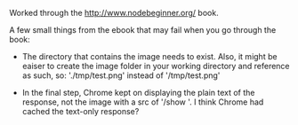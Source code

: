 Worked through the http://www.nodebeginner.org/ book. 

A few small things from the ebook that may fail when you go through the book:

- The directory that contains the image needs to exist. Also, it might be eaiser to create the image folder in your working directory and reference as such, so: './tmp/test.png' instead of '/tmp/test.png'

- In the final step, Chrome kept on displaying the plain text of the response, not the image with a src of '/show '. I think Chrome had cached the text-only response? 